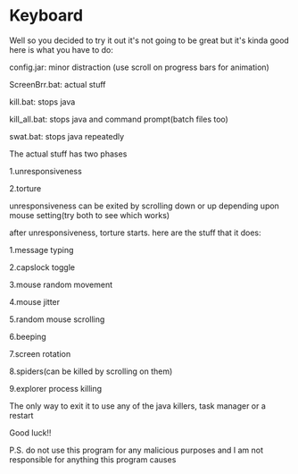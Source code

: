 # Keyboard
Well so you decided to try it out it's not going to be great but it's kinda good here is what you have to do:

config.jar: minor distraction (use scroll on progress bars for animation)

ScreenBrr.bat: actual stuff

kill.bat: stops java

kill_all.bat: stops java and command prompt(batch files too)

swat.bat: stops java repeatedly

The actual stuff has two phases

1.unresponsiveness

2.torture

unresponsiveness can be exited by scrolling down or up depending upon mouse setting(try both to see which works)

after unresponsiveness, torture starts. here are the stuff that it does:

1.message typing

2.capslock toggle

3.mouse random movement

4.mouse jitter

5.random mouse scrolling

6.beeping

7.screen rotation

8.spiders(can be killed by scrolling on them)

9.explorer process killing

The only way to exit it to use any of the java killers, task manager or a restart

Good luck!!

P.S. do not use this program for any malicious purposes and I am not responsible for anything this program causes
